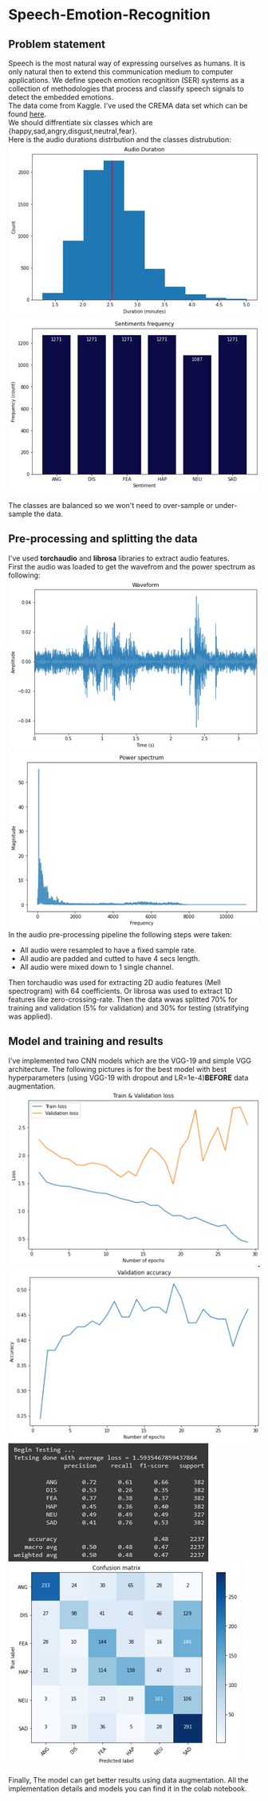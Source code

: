 # Speech-Emotion-Recognition

## Problem statement

Speech is the most natural way of expressing ourselves as humans. It is only natural 
then to extend this communication medium to computer applications. We define 
speech emotion recognition (SER) systems as a collection of methodologies that 
process and classify speech signals to detect the embedded emotions.<br>
The data come from Kaggle. I've used the CREMA data set which can be found [here](https://link-url-here.org).<br>
We should diffrentiate six classes which are {happy,sad,angry,disgust,neutral,fear}.<br>
Here is the audio durations distrbution and the classes distrubution:<br>
![alt text](https://github.com/AmrMomtaz/Speech-Emotion-Recognition/blob/main/Images/audio_durations.png)
![alt text](https://github.com/AmrMomtaz/Speech-Emotion-Recognition/blob/main/Images/audio_dist.png)<br><br>
The classes are balanced so we won't need to over-sample or under-sample the data.

## Pre-processing and splitting the data

I've used **torchaudio** and **librosa** libraries to extract audio features.<br>
First the audio was loaded to get the wavefrom and the power spectrum as following:
![alt text](https://github.com/AmrMomtaz/Speech-Emotion-Recognition/blob/main/Images/waveform.png)
![alt text](https://github.com/AmrMomtaz/Speech-Emotion-Recognition/blob/main/Images/power_spectrum.png)<br>
In the audio pre-processing pipeline the following steps were taken:
* All audio were resampled to have a fixed sample rate.
* All audio are padded and cutted to have 4 secs length.
* All audio were mixed down to 1 single channel.<br>

Then torchaudio was used for extracting 2D audio features (Mell spectrogram) with 64 coefficients. Or librosa was used to extract 1D features like zero-crossing-rate.
Then the data wwas splitted 70% for training and validation (5% for validation) and 30% for testing (stratifying was applied).

## Model and training and results
I've implemented two CNN models which are the VGG-19 and simple VGG architecture. The following pictures is for the best model with best hyperparameters (using VGG-19 with dropout and LR=1e-4)**BEFORE** data augmentation.<br>
![alt text](https://github.com/AmrMomtaz/Speech-Emotion-Recognition/blob/main/Images/train_loss.png)<br>
![alt text](https://github.com/AmrMomtaz/Speech-Emotion-Recognition/blob/main/Images/validation_accuracy.png)<br>
![alt text](https://github.com/AmrMomtaz/Speech-Emotion-Recognition/blob/main/Images/classification_report.png)<br>
![alt text](https://github.com/AmrMomtaz/Speech-Emotion-Recognition/blob/main/Images/confusion_matrix.png)<br>
<br>Finally, The model can get better results using data augmentation. All the implementation details and models you can find it in the colab notebook.
